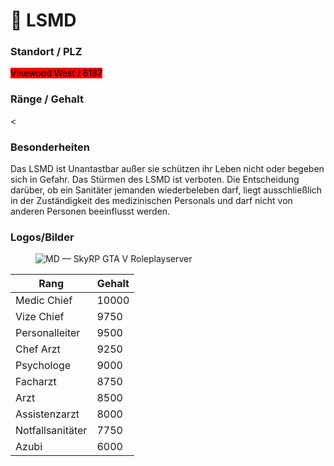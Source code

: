 # 🏥 LSMD

### Standort / PLZ <a href="#0-toc-title" id="0-toc-title"></a>

<mark style="background-color:red;">Vinewood West / 6187</mark>

### Ränge / Gehalt <a href="#0-toc-title" id="0-toc-title"></a>

<table><thead><tr><th>Rang</th><th data-type="number">Gehalt</th></tr></thead><tbody><tr><td>Medic Chief</td><td>10000</td></tr><tr><td>Vize Chief</td><td>9750</td></tr><tr><td>Personalleiter</td><td>9500</td></tr><tr><td>Chef Arzt</td><td>9250</td></tr><tr><td>Psychologe</td><td>9000</td></tr><tr><td>Facharzt</td><td>8750</td></tr><tr><td>Arzt</td><td>8500</td></tr><tr><td>Assistenzarzt</td><td>8000</td></tr><tr><td>Notfallsanitäter</td><td>7750</td></tr><tr><td>Azubi</td><td>6000</td><

### Besonderheiten <a href="#4-toc-title" id="4-toc-title"></a>

Das LSMD ist Unantastbar außer sie schützen ihr Leben nicht oder begeben sich in Gefahr. Das Stürmen des LSMD ist verboten.
Die Entscheidung darüber, ob ein Sanitäter jemanden wiederbeleben darf, liegt ausschließlich in der Zuständigkeit des medizinischen Personals und darf nicht von anderen Personen beeinflusst werden.


### Logos/Bilder <a href="#5-toc-title" id="5-toc-title"></a>

<figure><img src="https://images.squarespace-cdn.com/content/v1/5fbd64423114f732fde8591a/1620823016044-A0VOWWKGE2M824P0S6KG/lsmd.png" alt="MD — SkyRP GTA V Roleplayserver"><figcaption></figcaption></figure>
